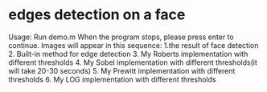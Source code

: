 # edges detection on a face
Usage: Run demo.m
When the program stops, please press enter to continue.
Images will appear in this sequence:
1.the result of face detection
2. Built-in method for edge detection
3. My Roberts implementation with different thresholds
4. My Sobel implementation with different thresholds(it will take 20-30 seconds)
5. My Prewitt implementation with different thresholds
6. My LOG implementation with different thresholds